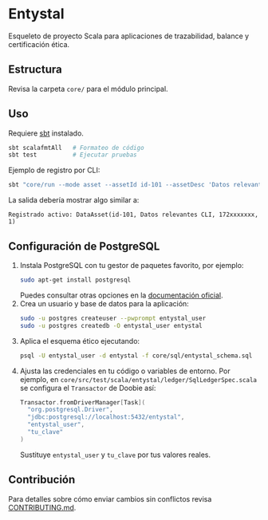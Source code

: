 # Entystal

Esqueleto de proyecto Scala para aplicaciones de trazabilidad, balance y certificación ética.

## Estructura

Revisa la carpeta `core/` para el módulo principal.

## Uso

Requiere [sbt](https://www.scala-sbt.org/) instalado.

```bash
sbt scalafmtAll   # Formateo de código
sbt test          # Ejecutar pruebas
```

Ejemplo de registro por CLI:

```bash
sbt "core/run --mode asset --assetId id-101 --assetDesc 'Datos relevantes CLI'"
```

La salida debería mostrar algo similar a:

```
Registrado activo: DataAsset(id-101, Datos relevantes CLI, 172xxxxxxx, 1)
```

## Configuración de PostgreSQL

1. Instala PostgreSQL con tu gestor de paquetes favorito, por ejemplo:
   ```bash
   sudo apt-get install postgresql
   ```
   Puedes consultar otras opciones en la [documentación oficial](https://www.postgresql.org/download/).
2. Crea un usuario y base de datos para la aplicación:
   ```bash
   sudo -u postgres createuser --pwprompt entystal_user
   sudo -u postgres createdb -O entystal_user entystal
   ```
3. Aplica el esquema ético ejecutando:
   ```bash
   psql -U entystal_user -d entystal -f core/sql/entystal_schema.sql
   ```
4. Ajusta las credenciales en tu código o variables de entorno. Por ejemplo,
   en `core/src/test/scala/entystal/ledger/SqlLedgerSpec.scala` se configura el
   `Transactor` de Doobie así:
   ```scala
   Transactor.fromDriverManager[Task](
     "org.postgresql.Driver",
     "jdbc:postgresql://localhost:5432/entystal",
     "entystal_user",
     "tu_clave"
   )
   ```
   Sustituye `entystal_user` y `tu_clave` por tus valores reales.

## Contribución

Para detalles sobre cómo enviar cambios sin conflictos revisa [CONTRIBUTING.md](CONTRIBUTING.md).

